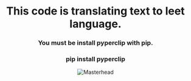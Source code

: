 
<h1 align="center">This code is translating text to leet language.</h1>

<h3 align="center">You must be install pyperclip with pip.</h3>
<h3 align="center">pip install pyperclip</h1>

<div align="center">

![Masterhead](https://static.wikia.nocookie.net/meme/images/a/a9/Leet_speak.jpg/revision/latest?cb=20190927123127)

</div>
